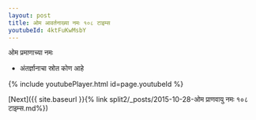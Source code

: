 ```yaml
---
layout: post
title: ओम आवर्तनाख्या नमः १०८ टाइम्स
youtubeId: 4ktFuKwMsbY
---
```

 
 
 ओम प्रमाणाच्या नमः  
 
 -  अंतर्ज्ञानाचा स्रोत कोण आहे 
 
  
 
  
 
 
 
 
 
 


{% include youtubePlayer.html id=page.youtubeId %}
 
[Next]({{ site.baseurl }}{% link  split2/_posts/2015-10-28-ओम प्राणवायु नमः १०८ टाइम्स.md%})
 
